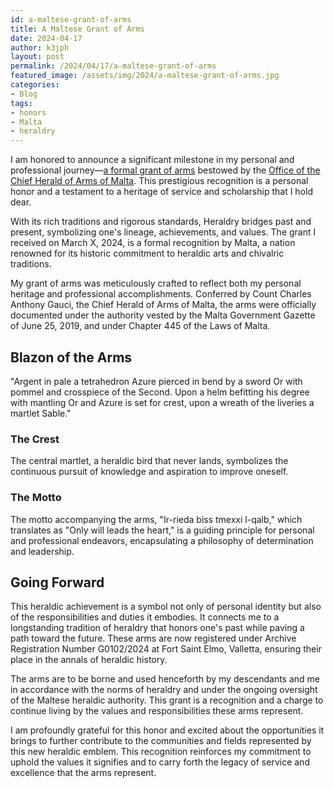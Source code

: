 ```yaml
---
id: a-maltese-grant-of-arms
title: A Maltese Grant of Arms
date: 2024-04-17
author: k3jph
layout: post
permalink: /2024/04/17/a-maltese-grant-of-arms
featured_image: /assets/img/2024/a-maltese-grant-of-arms.jpg
categories:
- Blog 
tags:
- honors
- Malta
- heraldry
---
```


I am honored to announce a significant milestone in my personal and
professional journey—[a formal grant of arms](/honors/malta) bestowed
by the [Office of the Chief Herald of Arms of
Malta](https://maltaheraldry.mt/). This prestigious recognition is
a personal honor and a testament to a heritage of service and
scholarship that I hold dear.

With its rich traditions and rigorous standards, Heraldry bridges
past and present, symbolizing one's lineage, achievements, and
values. The grant I received on March X, 2024, is a formal recognition
by Malta, a nation renowned for its historic commitment to heraldic
arts and chivalric traditions.

My grant of arms was meticulously crafted to reflect both my personal
heritage and professional accomplishments. Conferred by Count Charles
Anthony Gauci, the Chief Herald of Arms of Malta, the arms were
officially documented under the authority vested by the Malta
Government Gazette of June 25, 2019, and under Chapter 445 of the
Laws of Malta.

## Blazon of the Arms

"Argent in pale a tetrahedron Azure pierced in bend by a sword Or
with pommel and crosspiece of the Second. Upon a helm befitting his
degree with mantling Or and Azure is set for crest, upon a wreath
of the liveries a martlet Sable."

### The Crest

The central martlet, a heraldic bird that never lands, symbolizes
the continuous pursuit of knowledge and aspiration to improve
oneself.

### The Motto

The motto accompanying the arms, "Ir-rieda biss tmexxi l-qalb,"
which translates as "Only will leads the heart," is a guiding
principle for personal and professional endeavors, encapsulating a
philosophy of determination and leadership.

## Going Forward

This heraldic achievement is a symbol not only of personal identity
but also of the responsibilities and duties it embodies. It connects
me to a longstanding tradition of heraldry that honors one's past
while paving a path toward the future. These arms are now registered
under Archive Registration Number G0102/2024 at Fort Saint Elmo,
Valletta, ensuring their place in the annals of heraldic history.

The arms are to be borne and used henceforth by my descendants and
me in accordance with the norms of heraldry and under the ongoing
oversight of the Maltese heraldic authority. This grant is a
recognition and a charge to continue living by the values and
responsibilities these arms represent.

I am profoundly grateful for this honor and excited about the
opportunities it brings to further contribute to the communities
and fields represented by this new heraldic emblem. This recognition
reinforces my commitment to uphold the values it signifies and to
carry forth the legacy of service and excellence that the arms
represent.
